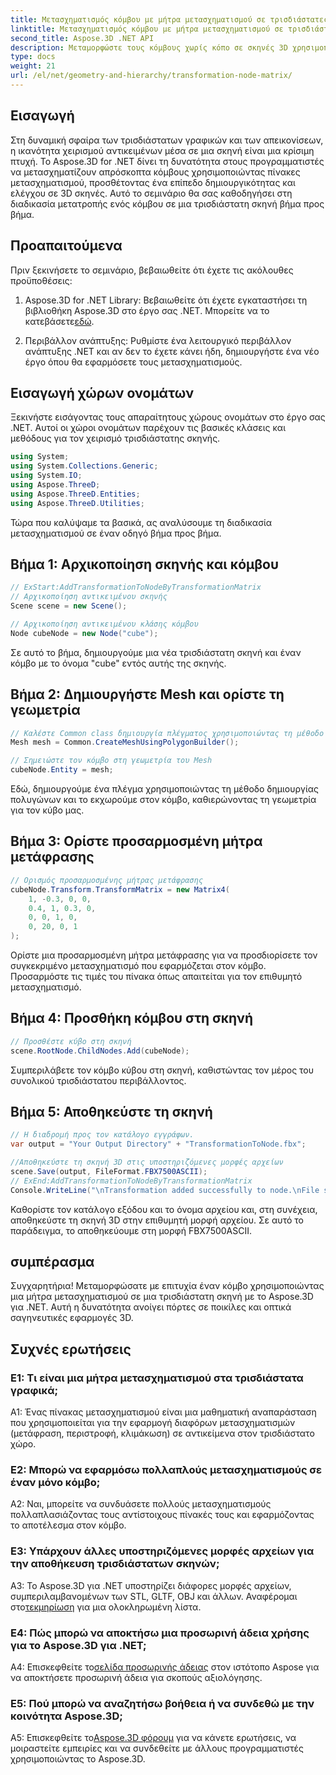 ```yaml
---
title: Μετασχηματισμός κόμβου με μήτρα μετασχηματισμού σε τρισδιάστατες σκηνές
linktitle: Μετασχηματισμός κόμβου με μήτρα μετασχηματισμού σε τρισδιάστατες σκηνές
second_title: Aspose.3D .NET API
description: Μεταμορφώστε τους κόμβους χωρίς κόπο σε σκηνές 3D χρησιμοποιώντας το Aspose.3D για .NET. Μάθετε βήμα προς βήμα μετασχηματισμούς κόμβων με σεμινάριο.
type: docs
weight: 21
url: /el/net/geometry-and-hierarchy/transformation-node-matrix/
---
```

## Εισαγωγή

Στη δυναμική σφαίρα των τρισδιάστατων γραφικών και των απεικονίσεων, η ικανότητα χειρισμού αντικειμένων μέσα σε μια σκηνή είναι μια κρίσιμη πτυχή. Το Aspose.3D for .NET δίνει τη δυνατότητα στους προγραμματιστές να μετασχηματίζουν απρόσκοπτα κόμβους χρησιμοποιώντας πίνακες μετασχηματισμού, προσθέτοντας ένα επίπεδο δημιουργικότητας και ελέγχου σε 3D σκηνές. Αυτό το σεμινάριο θα σας καθοδηγήσει στη διαδικασία μετατροπής ενός κόμβου σε μια τρισδιάστατη σκηνή βήμα προς βήμα.

## Προαπαιτούμενα

Πριν ξεκινήσετε το σεμινάριο, βεβαιωθείτε ότι έχετε τις ακόλουθες προϋποθέσεις:

1.  Aspose.3D for .NET Library: Βεβαιωθείτε ότι έχετε εγκαταστήσει τη βιβλιοθήκη Aspose.3D στο έργο σας .NET. Μπορείτε να το κατεβάσετε[εδώ](https://releases.aspose.com/3d/net/).

2. Περιβάλλον ανάπτυξης: Ρυθμίστε ένα λειτουργικό περιβάλλον ανάπτυξης .NET και αν δεν το έχετε κάνει ήδη, δημιουργήστε ένα νέο έργο όπου θα εφαρμόσετε τους μετασχηματισμούς.

## Εισαγωγή χώρων ονομάτων

Ξεκινήστε εισάγοντας τους απαραίτητους χώρους ονομάτων στο έργο σας .NET. Αυτοί οι χώροι ονομάτων παρέχουν τις βασικές κλάσεις και μεθόδους για τον χειρισμό τρισδιάστατης σκηνής.

```csharp
using System;
using System.Collections.Generic;
using System.IO;
using Aspose.ThreeD;
using Aspose.ThreeD.Entities;
using Aspose.ThreeD.Utilities;
```

Τώρα που καλύψαμε τα βασικά, ας αναλύσουμε τη διαδικασία μετασχηματισμού σε έναν οδηγό βήμα προς βήμα.

## Βήμα 1: Αρχικοποίηση σκηνής και κόμβου

```csharp
// ExStart:AddTransformationToNodeByTransformationMatrix
// Αρχικοποίηση αντικειμένου σκηνής
Scene scene = new Scene();

// Αρχικοποίηση αντικειμένου κλάσης κόμβου
Node cubeNode = new Node("cube");
```

Σε αυτό το βήμα, δημιουργούμε μια νέα τρισδιάστατη σκηνή και έναν κόμβο με το όνομα "cube" εντός αυτής της σκηνής.

## Βήμα 2: Δημιουργήστε Mesh και ορίστε τη γεωμετρία

```csharp
// Καλέστε Common class δημιουργία πλέγματος χρησιμοποιώντας τη μέθοδο δημιουργίας πολυγώνων για να ορίσετε την παρουσία πλέγματος
Mesh mesh = Common.CreateMeshUsingPolygonBuilder(); 

// Σημειώστε τον κόμβο στη γεωμετρία του Mesh
cubeNode.Entity = mesh;
```

Εδώ, δημιουργούμε ένα πλέγμα χρησιμοποιώντας τη μέθοδο δημιουργίας πολυγώνων και το εκχωρούμε στον κόμβο, καθιερώνοντας τη γεωμετρία για τον κύβο μας.

## Βήμα 3: Ορίστε προσαρμοσμένη μήτρα μετάφρασης

```csharp
// Ορισμός προσαρμοσμένης μήτρας μετάφρασης
cubeNode.Transform.TransformMatrix = new Matrix4(
    1, -0.3, 0, 0,
    0.4, 1, 0.3, 0,
    0, 0, 1, 0,
    0, 20, 0, 1
);        
```

Ορίστε μια προσαρμοσμένη μήτρα μετάφρασης για να προσδιορίσετε τον συγκεκριμένο μετασχηματισμό που εφαρμόζεται στον κόμβο. Προσαρμόστε τις τιμές του πίνακα όπως απαιτείται για τον επιθυμητό μετασχηματισμό.

## Βήμα 4: Προσθήκη κόμβου στη σκηνή

```csharp
// Προσθέστε κύβο στη σκηνή
scene.RootNode.ChildNodes.Add(cubeNode);            
```

Συμπεριλάβετε τον κόμβο κύβου στη σκηνή, καθιστώντας τον μέρος του συνολικού τρισδιάστατου περιβάλλοντος.

## Βήμα 5: Αποθηκεύστε τη σκηνή

```csharp
// Η διαδρομή προς τον κατάλογο εγγράφων.
var output = "Your Output Directory" + "TransformationToNode.fbx";

//Αποθηκεύστε τη σκηνή 3D στις υποστηριζόμενες μορφές αρχείων
scene.Save(output, FileFormat.FBX7500ASCII);
// ExEnd:AddTransformationToNodeByTransformationMatrix
Console.WriteLine("\nTransformation added successfully to node.\nFile saved at " + output);
```

Καθορίστε τον κατάλογο εξόδου και το όνομα αρχείου και, στη συνέχεια, αποθηκεύστε τη σκηνή 3D στην επιθυμητή μορφή αρχείου. Σε αυτό το παράδειγμα, το αποθηκεύουμε στη μορφή FBX7500ASCII.

## συμπέρασμα

Συγχαρητήρια! Μεταμορφώσατε με επιτυχία έναν κόμβο χρησιμοποιώντας μια μήτρα μετασχηματισμού σε μια τρισδιάστατη σκηνή με το Aspose.3D για .NET. Αυτή η δυνατότητα ανοίγει πόρτες σε ποικίλες και οπτικά σαγηνευτικές εφαρμογές 3D.

## Συχνές ερωτήσεις

### Ε1: Τι είναι μια μήτρα μετασχηματισμού στα τρισδιάστατα γραφικά;

A1: Ένας πίνακας μετασχηματισμού είναι μια μαθηματική αναπαράσταση που χρησιμοποιείται για την εφαρμογή διαφόρων μετασχηματισμών (μετάφραση, περιστροφή, κλιμάκωση) σε αντικείμενα στον τρισδιάστατο χώρο.

### Ε2: Μπορώ να εφαρμόσω πολλαπλούς μετασχηματισμούς σε έναν μόνο κόμβο;

A2: Ναι, μπορείτε να συνδυάσετε πολλούς μετασχηματισμούς πολλαπλασιάζοντας τους αντίστοιχους πίνακές τους και εφαρμόζοντας το αποτέλεσμα στον κόμβο.

### Ε3: Υπάρχουν άλλες υποστηριζόμενες μορφές αρχείων για την αποθήκευση τρισδιάστατων σκηνών;

 A3: Το Aspose.3D για .NET υποστηρίζει διάφορες μορφές αρχείων, συμπεριλαμβανομένων των STL, GLTF, OBJ και άλλων. Αναφέρομαι στο[τεκμηρίωση](https://reference.aspose.com/3d/net/) για μια ολοκληρωμένη λίστα.

### Ε4: Πώς μπορώ να αποκτήσω μια προσωρινή άδεια χρήσης για το Aspose.3D για .NET;

 A4: Επισκεφθείτε το[σελίδα προσωρινής άδειας](https://purchase.aspose.com/temporary-license/) στον ιστότοπο Aspose για να αποκτήσετε προσωρινή άδεια για σκοπούς αξιολόγησης.

### Ε5: Πού μπορώ να αναζητήσω βοήθεια ή να συνδεθώ με την κοινότητα Aspose.3D;

A5: Επισκεφθείτε το[Aspose.3D φόρουμ](https://forum.aspose.com/c/3d/18) για να κάνετε ερωτήσεις, να μοιραστείτε εμπειρίες και να συνδεθείτε με άλλους προγραμματιστές χρησιμοποιώντας το Aspose.3D.